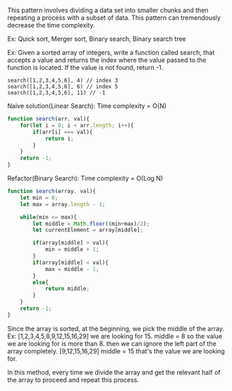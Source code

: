 This pattern involves dividing a data set into smaller chunks and then repeating a process with a subset of data. This pattern can tremendously decrease the time complexity.

Ex: Quick sort, Merger sort, Binary search, Binary search tree

Ex: Given a sorted array of integers, write a function called search, that accepts a value and returns the index where the value passed to the function is located.
If the value is not found, return -1.
```
search([1,2,3,4,5,6], 4) // index 3
search([1,2,3,4,5,6], 6) // index 5
search([1,2,3,4,5,6], 11) // -1
```

Naive solution(Linear Search): Time complexity = O(N)
```js
function search(arr, val){
	for(let i = 0; i < arr.length; i++){
		if(arr[i] === val){
			return i;
		}
	}
	return -1;
}
```

Refactor(Binary Search): Time complexity = O(Log N)
```js
function search(array, val){
	let min = 0;
	let max = array.length - 1;

	while(min <= max){
		let middle = Math.floor((min+max)/2);
		let currentElement = array[middle];

		if(array[middle] > val){
			min = middle + 1;
		}
		if(array[middle] < val){
			max = middle - 1;
		}
		else{
			return middle;
		}
	}
	return -1;
}
```
Since the array is sorted, at the beginning, we pick the middle of the array.
Ex: [1,2,3,4,5,8,9,12,15,16,29] we are looking for 15. 
middle = 8
so the value we are looking for is more than 8.
then we can ignore the left part of the array completely. 
[9,12,15,16,29]
middle = 15
that's the value we are looking for. 

In this method, every time we divide the array and get the relevant half of the array to proceed and repeat this process.